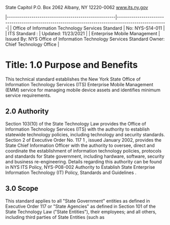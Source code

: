 State Capitol P.O. Box 2062 Albany, NY 12220-0062 www.its.ny.gov

|-----------------------------------------------------|------------------------------------------------------------------------------------------------------|
| Office of Information  Technology Services Standard | No:  NYS-S14-011                                                                                     |
| ITS Standard :                                      | Updated:  11/23/2021                                                                                 |
| Enterprise Mobile  Management                       | Issued By:  NYS Office of Information  Technology Services  Standard Owner:  Chief Technology Office |

# Title: **1.0 Purpose and Benefits**

This technical standard establishes the New York State Office of Information Technology Services (ITS) Enterprise Mobile Management (EMM) service for managing mobile device assets and identifies minimum service requirements.

## **2.0 Authority**

Section 103(10) of the State Technology Law provides the Office of Information Technology Services (ITS) with the authority to establish statewide technology policies, including technology and security standards. Section 2 of Executive Order No. 117 1 , issued January 2002, provides the State Chief Information Officer with the authority to oversee, direct and coordinate the establishment of information technology policies, protocols and standards for State government, including hardware, software, security and business re-engineering. Details regarding this authority can be found in NYS ITS Policy, NYS-P08-002 Authority to Establish State Enterprise Information Technology (IT) Policy, Standards and Guidelines .

## **3.0 Scope**

This standard applies to all "State Government" entities as defined in Executive Order 117 or "State Agencies" as defined in Section 101 of the State Technology Law ("State Entities"), their employees; and all others, including third parties of State Entities (such as